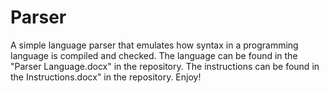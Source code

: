 # Parser
A simple language parser that emulates how syntax in a programming language is compiled and checked.
The language can be found in the "Parser Language.docx" in the repository.
The instructions can be found in the Instructions.docx" in the repository.
Enjoy!

